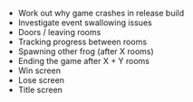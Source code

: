 - Work out why game crashes in release build
- Investigate event swallowing issues
- Doors / leaving rooms
- Tracking progress between rooms
- Spawning other frog (after X rooms)
- Ending the game after X + Y rooms
- Win screen
- Lose screen
- Title screen